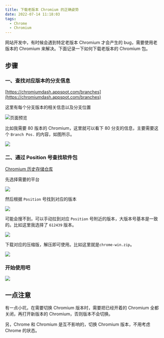 ```yaml
---
title: 下载老版本 Chromium 的正确姿势
date: 2022-07-14 11:18:03
tags:
  - Chrome
  - Chromium
---
```


网站开发中，有时候会遇到特定老版本 Chromium 才会产生的 bug，需要使用老版本的 Chromium 来解决。下面记录一下如何下载老版本的 Chromium 包。

<!--more-->

## 步骤

### 一、查找对应版本的分支信息

[https://chromiumdash.appspot.com/branches](https://chromiumdash.appspot.com/branches)

这里有每个分支版本的相关信息以及分支位置

![页面预览](https://img.iszy.xyz/1722480749524.png)

比如我需要 80 版本的 Chromium，这里就可以看下 80 分支的信息，主要需要这个 `Branch Pos.` 的内容，如图所示。

![](https://img.iszy.xyz/1722480814407.png)

### 二、通过 Position 号查找软件包

[Chromium 历史存储仓库](https://commondatastorage.googleapis.com/chromium-browser-snapshots/index.html)

先选择需要的平台

![](https://img.iszy.xyz/1657769779611.png)

然后根据 `Position` 号找到对应的版本

![](https://img.iszy.xyz/1657769834283.png)

可能会搜不到，可以手动拉到对应 `Position` 号附近的版本，大版本号基本是一致的。比如这里我选择了 `612439` 版本。

![](https://img.iszy.xyz/1657769953873.png)

下载对应的压缩版，解压即可使用。比如这里就是`chrome-win.zip`。

![](https://img.iszy.xyz/1657770071034.png)

### 开始使用吧

![](https://img.iszy.xyz/1657770205975.png)

## 一点注意

有一点小坑，在需要切换 Chromium 版本时，需要把已经开着的 Chromium 全都关闭，再打开新版本的 Chromium，否则版本不会切换。

另，Chrome 和 Chromium 是互不影响的，切换 Chromium 版本，不用考虑 Chrome 的状态。
